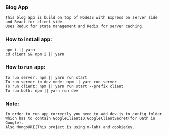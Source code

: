 ### Blog App
    This blog app is build on top of NodeJS with Express on server side and React for client side.
    Uses Redux for state management and Redis for server caching.
### How to install app:
    npm i || yarn 
    cd client && npm i || yarn
### How to run app:
    To run server: npm || yarn run start
    To run server in dev mode: npm || yarn run server
    To run client: npm || yarn run start --prefix client
    To run both: npm || yarn run dev
### Note:
    In order to run app correctly you need to add dev.js to config folder.
    Which has to contain GoogleClientID,GoogleClientSecret(for Oath in Google).
    Also MongoURI(This project is using m-lab) and cookieKey.
    
        
